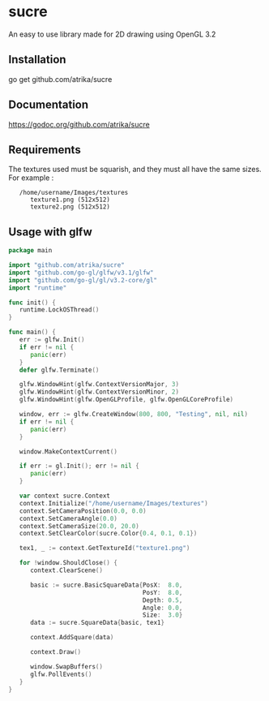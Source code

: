 # sucre
An easy to use library made for 2D drawing using OpenGL 3.2

## Installation
go get github.com/atrika/sucre

## Documentation
https://godoc.org/github.com/atrika/sucre

## Requirements
The textures used must be squarish, and they must all have the same sizes.
For example :
```
   /home/username/Images/textures
      texture1.png (512x512)
      texture2.png (512x512)
```

## Usage with glfw

```go
package main

import "github.com/atrika/sucre"
import "github.com/go-gl/glfw/v3.1/glfw"
import "github.com/go-gl/gl/v3.2-core/gl"
import "runtime"

func init() {
   runtime.LockOSThread()
}

func main() {
   err := glfw.Init()
   if err != nil {
      panic(err)
   }
   defer glfw.Terminate()

   glfw.WindowHint(glfw.ContextVersionMajor, 3)
   glfw.WindowHint(glfw.ContextVersionMinor, 2)
   glfw.WindowHint(glfw.OpenGLProfile, glfw.OpenGLCoreProfile)

   window, err := glfw.CreateWindow(800, 800, "Testing", nil, nil)
   if err != nil {
      panic(err)
   }

   window.MakeContextCurrent()

   if err := gl.Init(); err != nil {
      panic(err)
   }

   var context sucre.Context
   context.Initialize("/home/username/Images/textures")
   context.SetCameraPosition(0.0, 0.0)
   context.SetCameraAngle(0.0)
   context.SetCameraSize(20.0, 20.0)
   context.SetClearColor(sucre.Color{0.4, 0.1, 0.1})

   tex1, _ := context.GetTextureId("texture1.png")

   for !window.ShouldClose() {
      context.ClearScene()

      basic := sucre.BasicSquareData{PosX:  8.0, 
                                     PosY:  8.0,
                                     Depth: 0.5,
                                     Angle: 0.0,
                                     Size:  3.0}
      data := sucre.SquareData{basic, tex1}

      context.AddSquare(data)

      context.Draw()

      window.SwapBuffers()
      glfw.PollEvents()
   }
}
```
